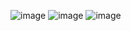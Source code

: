 ![image](https://github.com/user-attachments/assets/8c4bb5ba-66e8-49ec-b8e4-c06b91fefc83)
![image](https://github.com/user-attachments/assets/4602c0f2-4014-48a1-9473-565618e9313e)
![image](https://github.com/user-attachments/assets/c486d04b-5571-48b5-aa17-f4dddc298e71)

